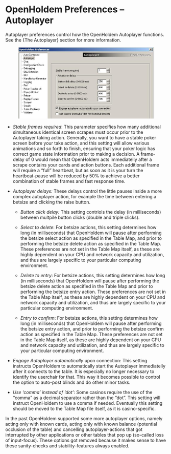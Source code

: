 # OpenHoldem Preferences – Autoplayer

Autoplayer preferences control how the OpenHoldem Autoplayer functions.
See the {The Autoplayer} section for more information.

<figure>
<img src="Images/preferences_autoplayer.JPG" />
</figure>

- *Stable frames required*: This parameter specifies how many additional
  simultaneous identical screen scrapes must occur prior to the
  Autoplayer taking action. Generally, you want to have a stable poker
  screen before your take action, and this setting will allow various
  animations and so forth to finish, ensuring that your poker logic has
  correct game state information prior to making a decision. A
  frame-delay of 0 would mean that OpenHoldem acts immediatelly after a
  scrape contains your cards and action buttons. Each additional frame
  will require a “full” heartbeat, but as soon as it is your turn the
  heartbeat-pause will be reduced by 50% to achieve a better combination
  of stable frames and fast response time.

- *Autoplayer delays:* These delays control the little pauses inside a
  more complex autoplayer action, for example the time between entering
  a betsize and clicking the raise button.

  - *Button click delay:* This setting contriols the delay (in
    milliseconds) between multpile button clicks (double and triple
    clicks).

  - *Select to delete*: For betsize actions, this setting determines how
    long (in milliseconds) that OpenHoldem will pause after performing
    the betsize select action as specified in the Table Map, and prior
    to performing the betsize delete action as specified in the Table
    Map. These preferences are not set in the Table Map itself, as these
    are highly dependent on your CPU and network capacity and
    utilization, and thus are largely specific to your particular
    computing environment.

  - *Delete to entry*: For betsize actions, this setting determines how
    long (in milliseconds) that OpenHoldem will pause after performing
    the betsize delete action as specified in the Table Map and prior to
    performing the betsize entry action. These preferences are not set
    in the Table Map itself, as these are highly dependent on your CPU
    and network capacity and utilization, and thus are largely specific
    to your particular computing environment.

  - *Entry to confirm*: For betsize actions, this setting determines how
    long (in milliseconds) that OpenHoldem will pause after performing
    the betsize entry action, and prior to performing the betsize
    confirm action as specified in the Table Map. These preferences are
    not set in the Table Map itself, as these are highly dependent on
    your CPU and network capacity and utilization, and thus are largely
    specific to your particular computing environment.

- *Engage Autoplayer automatically* upon connection: This setting
  instructs OpenHoldem to automatically start the Autoplayer
  immediatelly after it connects to the table. It is especially no
  longer necessary to identify the userchair for that. This way it
  becomes possible to control the option to auto-post blinds and do
  other minor tasks.

- *Use ‘comma’ instead of ‘dot’*: Some casinos require the use of the
  “comma” as a decimal separator rather than the “dot”. This setting
  will instruct OpenHoldem to use a comma if needed. Eventually this
  setting should be moved to the Table Map file itself, as it is
  casino-specific.

In the past OpenHoldem supported some more autoplayer options, namely
acting only with known cards, acting only with known balance (potential
occlusion of the table) and cancelling autoplayer-actions that got
interrupted by other applications or other tables that pop up (so-called
loss of input-focus). These options got removed because it makes sense
to have these sanity-checks and stability-features always enabled.
